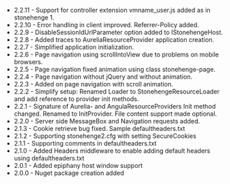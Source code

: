 
* 2.2.11 - Support for controller extension vmname_user.js added as in stonehenge 1.
* 2.2.10 - Error handling in client improved. Referrer-Policy added.
* 2.2.9 - DisableSessionIdUrlParameter option added to IStonehengeHost.
* 2.2.8 - Added traces to AureliaResourceProvider application creation.
* 2.2.7 - Simplified application initialization.
* 2.2.6 - Page navigation using scrollIntoView due to problems on mobile browsers.
* 2.2.5 - Page navigation fixed animation using class stonehenge-page.
* 2.2.4 - Page navigation without jQuery and without animation.
* 2.2.3 - Added on page navigation with scroll animation.
* 2.2.2 - Simplify setup: Renamed Loader to StonehengeResourceLoader and add reference to provider init methods.
* 2.2.1 - Signature of Aurelia- and AngulaResourceProviders Init method changed. Renamed to InitProvider. File content support made optional.
* 2.2.0 - Server side MessageBox and Navigation requests added.
* 2.1.3 - Cookie retrieve bug fixed. Sample defaultheaders.txt
* 2.1.2 - Supporting stonehenge2.cfg with setting SecureCookies
* 2.1.1 - Supporting comments in defaultheaders.txt
* 2.1.0 - Added Headers middleware to enable adding default headers using defaultheaders.txt
* 2.0.1 - Added epiphany host window support
* 2.0.0 - Nuget package creation added

